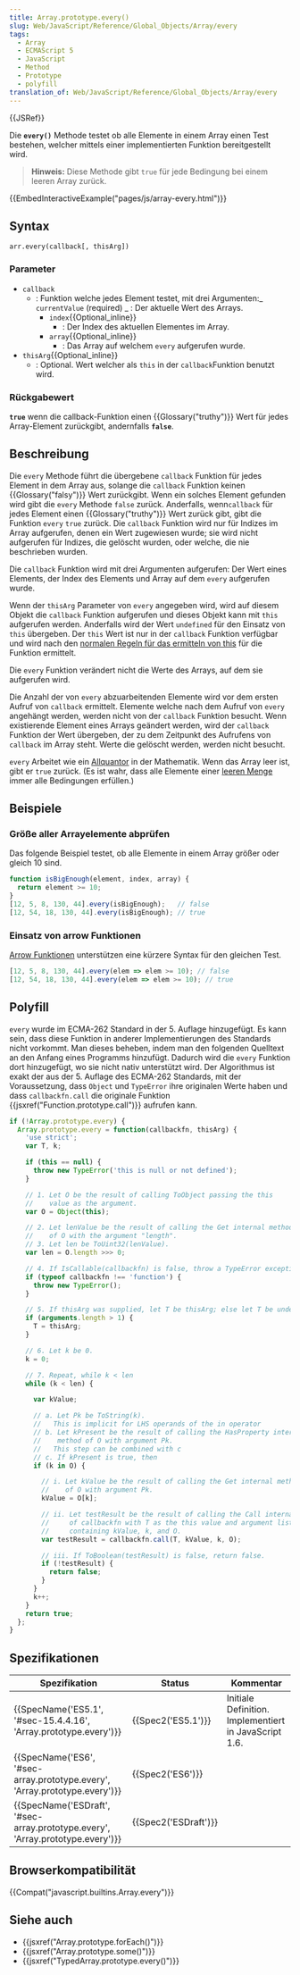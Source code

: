 ```yaml
---
title: Array.prototype.every()
slug: Web/JavaScript/Reference/Global_Objects/Array/every
tags:
  - Array
  - ECMAScript 5
  - JavaScript
  - Method
  - Prototype
  - polyfill
translation_of: Web/JavaScript/Reference/Global_Objects/Array/every
---
```

{{JSRef}}

Die **`every()`** Methode testet ob alle Elemente in einem Array einen Test bestehen, welcher mittels einer implementierten Funktion bereitgestellt wird.

> **Hinweis:** Diese Methode gibt `true` für jede Bedingung bei einem leeren Array zurück.

{{EmbedInteractiveExample("pages/js/array-every.html")}}

## Syntax

    arr.every(callback[, thisArg])

### Parameter

- `callback`
  - : Funktion welche jedes Element testet, mit drei Argumenten:_ `currentValue` (required)
    _ : Der aktuelle Wert des Arrays.
    - `index`{{Optional_inline}}
      - : Der Index des aktuellen Elementes im Array.
    - `array`{{Optional_inline}}
      - : Das Array auf welchem `every` aufgerufen wurde.
- `thisArg`{{Optional_inline}}
  - : Optional. Wert welcher als `this` in der `callback`Funktion benutzt wird.

### Rückgabewert

**`true`** wenn die callback-Funktion einen {{Glossary("truthy")}} Wert für jedes Array-Element zurückgibt, andernfalls **`false`**.

## Beschreibung

Die `every` Methode führt die übergebene `callback` Funktion für jedes Element in dem Array aus, solange die `callback` Funktion keinen {{Glossary("falsy")}} Wert zurückgibt. Wenn ein solches Element gefunden wird gibt die `every` Methode `false` zurück. Anderfalls, wenn`callback` für jedes Element einen {{Glossary("truthy")}} Wert zurück gibt, gibt die Funktion `every` `true` zurück. Die `callback` Funktion wird nur für Indizes im Array aufgerufen, denen ein Wert zugewiesen wurde; sie wird nicht aufgerufen für Indizes, die gelöscht wurden, oder welche, die nie beschrieben wurden.

Die `callback` Funktion wird mit drei Argumenten aufgerufen: Der Wert eines Elements, der Index des Elements und Array auf dem `every` aufgerufen wurde.

Wenn der `thisArg` Parameter von `every` angegeben wird, wird auf diesem Objekt die `callback` Funktion aufgerufen und dieses Objekt kann mit `this` aufgerufen werden. Anderfalls wird der Wert `undefined` für den Einsatz von `this` übergeben. Der `this` Wert ist nur in der `callback` Funktion verfügbar und wird nach den [normalen Regeln für das ermitteln von this](/de/docs/Web/JavaScript/Reference/Operators/this) für die Funktion ermittelt.

Die `every` Funktion verändert nicht die Werte des Arrays, auf dem sie aufgerufen wird.

Die Anzahl der von `every` abzuarbeitenden Elemente wird vor dem ersten Aufruf von `callback` ermittelt. Elemente welche nach dem Aufruf von `every` angehängt werden, werden nicht von der `callback` Funktion besucht. Wenn existierende Element eines Arrays geändert werden, wird der `callback` Funktion der Wert übergeben, der zu dem Zeitpunkt des Aufrufens von `callback` im Array steht. Werte die gelöscht werden, werden nicht besucht.

`every` Arbeitet wie ein [Allquantor](https://de.wikipedia.org/wiki/Quantor#Existenz-_und_Allquantor) in der Mathematik. Wenn das Array leer ist, gibt er `true` zurück. (Es ist wahr, dass alle Elemente einer [leeren Menge](https://de.wikipedia.org/wiki/Leere_Menge) immer alle Bedingungen erfüllen.)

## Beispiele

### Größe aller Arrayelemente abprüfen

Das folgende Beispiel testet, ob alle Elemente in einem Array größer oder gleich 10 sind.

```js
function isBigEnough(element, index, array) {
  return element >= 10;
}
[12, 5, 8, 130, 44].every(isBigEnough);   // false
[12, 54, 18, 130, 44].every(isBigEnough); // true
```

### Einsatz von arrow Funktionen

[Arrow Funktionen](/de/docs/Web/JavaScript/Reference/Functions/Arrow_functions) unterstützen eine kürzere Syntax für den gleichen Test.

```js
[12, 5, 8, 130, 44].every(elem => elem >= 10); // false
[12, 54, 18, 130, 44].every(elem => elem >= 10); // true
```

## Polyfill

`every` wurde im ECMA-262 Standard in der 5. Auflage hinzugefügt. Es kann sein, dass diese Funktion in anderer Implementierungen des Standards nicht vorkommt. Man dieses beheben, indem man den folgenden Quelltext an den Anfang eines Programms hinzufügt. Dadurch wird die `every` Funktion dort hinzugefügt, wo sie nicht nativ unterstützt wird. Der Algorithmus ist exakt der aus der 5. Auflage des ECMA-262 Standards, mit der Voraussetzung, dass `Object` und `TypeError` ihre originalen Werte haben und dass `callbackfn.call` die originale Funktion {{jsxref("Function.prototype.call")}} aufrufen kann.

```js
if (!Array.prototype.every) {
  Array.prototype.every = function(callbackfn, thisArg) {
    'use strict';
    var T, k;

    if (this == null) {
      throw new TypeError('this is null or not defined');
    }

    // 1. Let O be the result of calling ToObject passing the this
    //    value as the argument.
    var O = Object(this);

    // 2. Let lenValue be the result of calling the Get internal method
    //    of O with the argument "length".
    // 3. Let len be ToUint32(lenValue).
    var len = O.length >>> 0;

    // 4. If IsCallable(callbackfn) is false, throw a TypeError exception.
    if (typeof callbackfn !== 'function') {
      throw new TypeError();
    }

    // 5. If thisArg was supplied, let T be thisArg; else let T be undefined.
    if (arguments.length > 1) {
      T = thisArg;
    }

    // 6. Let k be 0.
    k = 0;

    // 7. Repeat, while k < len
    while (k < len) {

      var kValue;

      // a. Let Pk be ToString(k).
      //   This is implicit for LHS operands of the in operator
      // b. Let kPresent be the result of calling the HasProperty internal
      //    method of O with argument Pk.
      //   This step can be combined with c
      // c. If kPresent is true, then
      if (k in O) {

        // i. Let kValue be the result of calling the Get internal method
        //    of O with argument Pk.
        kValue = O[k];

        // ii. Let testResult be the result of calling the Call internal method
        //     of callbackfn with T as the this value and argument list
        //     containing kValue, k, and O.
        var testResult = callbackfn.call(T, kValue, k, O);

        // iii. If ToBoolean(testResult) is false, return false.
        if (!testResult) {
          return false;
        }
      }
      k++;
    }
    return true;
  };
}
```

## Spezifikationen

| Spezifikation                                                                                            | Status                       | Kommentar                                             |
| -------------------------------------------------------------------------------------------------------- | ---------------------------- | ----------------------------------------------------- |
| {{SpecName('ES5.1', '#sec-15.4.4.16', 'Array.prototype.every')}}                     | {{Spec2('ES5.1')}}     | Initiale Definition. Implementiert in JavaScript 1.6. |
| {{SpecName('ES6', '#sec-array.prototype.every', 'Array.prototype.every')}}     | {{Spec2('ES6')}}         |                                                       |
| {{SpecName('ESDraft', '#sec-array.prototype.every', 'Array.prototype.every')}} | {{Spec2('ESDraft')}} |                                                       |

## Browserkompatibilität

{{Compat("javascript.builtins.Array.every")}}

## Siehe auch

- {{jsxref("Array.prototype.forEach()")}}
- {{jsxref("Array.prototype.some()")}}
- {{jsxref("TypedArray.prototype.every()")}}
